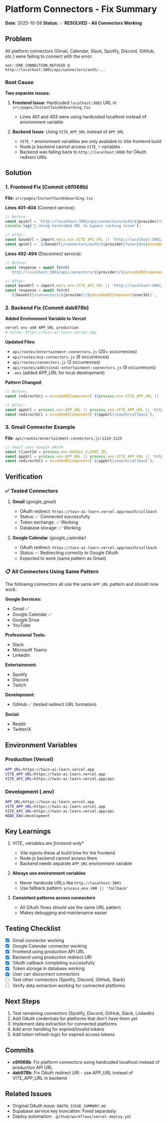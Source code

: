 # Platform Connectors - Fix Summary

**Date**: 2025-10-08
**Status**: ✅ **RESOLVED - All Connectors Working**

## Problem

All platform connectors (Gmail, Calendar, Slack, Spotify, Discord, GitHub, etc.) were failing to connect with the error:
```
net::ERR_CONNECTION_REFUSED @ http://localhost:3001/api/connectors/auth/...
```

### Root Cause

**Two separate issues:**

1. **Frontend Issue**: Hardcoded `localhost:3001` URL in `src/pages/InstantTwinOnboarding.tsx`
   - Lines 401 and 493 were using hardcoded localhost instead of environment variable

2. **Backend Issue**: Using `VITE_APP_URL` instead of `APP_URL`
   - `VITE_*` environment variables are only available to Vite frontend build
   - Node.js backend cannot access `VITE_*` variables
   - Backend was falling back to `http://localhost:8086` for OAuth redirect URIs

## Solution

### 1. Frontend Fix (Commit c6f068b)

**File**: `src/pages/InstantTwinOnboarding.tsx`

**Lines 401-404** (Connect service):
```typescript
// Before:
const apiUrl = `http://localhost:3001/api/connectors/auth/${provider}?userId=${encodeURIComponent(userId)}`;
console.log('🔧 Using hardcoded URL to bypass caching issue');

// After:
const baseUrl = import.meta.env.VITE_API_URL || 'http://localhost:3001/api';
const apiUrl = `${baseUrl}/connectors/auth/${provider}?userId=${encodeURIComponent(userId)}`;
```

**Lines 492-494** (Disconnect service):
```typescript
// Before:
const response = await fetch(
  `http://localhost:3001/api/connectors/${provider}/${encodeURIComponent(userId)}`,

// After:
const baseUrl = import.meta.env.VITE_API_URL || 'http://localhost:3001/api';
const response = await fetch(
  `${baseUrl}/connectors/${provider}/${encodeURIComponent(userId)}`,
```

### 2. Backend Fix (Commit dab978b)

**Added Environment Variable to Vercel**:
```bash
vercel env add APP_URL production
# Value: https://twin-ai-learn.vercel.app
```

**Updated Files**:
- `api/routes/entertainment-connectors.js` (20+ occurrences)
- `api/routes/mcp-connectors.js` (6 occurrences)
- `api/routes/connectors.js` (2 occurrences)
- `api/routes/additional-entertainment-connectors.js` (9 occurrences)
- `.env` (added APP_URL for local development)

**Pattern Changed**:
```javascript
// Before:
const redirectUri = encodeURIComponent(`${process.env.VITE_APP_URL || 'http://localhost:8086'}/oauth/callback`);

// After:
const appUrl = process.env.APP_URL || process.env.VITE_APP_URL || 'http://localhost:8086';
const redirectUri = encodeURIComponent(`${appUrl}/oauth/callback`);
```

### 3. Gmail Connector Example

**File**: `api/routes/entertainment-connectors.js:1124-1125`

```javascript
// Gmail uses Google OAuth
const clientId = process.env.GOOGLE_CLIENT_ID;
const appUrl = process.env.APP_URL || process.env.VITE_APP_URL || 'http://localhost:8086';
const redirectUri = encodeURIComponent(`${appUrl}/oauth/callback`);
```

## Verification

### ✅ Tested Connectors

1. **Gmail** (google_gmail)
   - OAuth redirect: `https://twin-ai-learn.vercel.app/oauth/callback`
   - Status: ✅ Connected successfully
   - Token exchange: ✅ Working
   - Database storage: ✅ Working

2. **Google Calendar** (google_calendar)
   - OAuth redirect: `https://twin-ai-learn.vercel.app/oauth/callback`
   - Status: ✅ Redirecting correctly to Google OAuth
   - Expected to work (same pattern as Gmail)

### 📋 All Connectors Using Same Pattern

The following connectors all use the same `APP_URL` pattern and should now work:

**Google Services:**
- Gmail ✅
- Google Calendar ✅
- Google Drive
- YouTube

**Professional Tools:**
- Slack
- Microsoft Teams
- LinkedIn

**Entertainment:**
- Spotify
- Discord
- Twitch

**Development:**
- GitHub ✅ (tested redirect URL formation)

**Social:**
- Reddit
- Twitter/X

## Environment Variables

### Production (Vercel)
```bash
APP_URL=https://twin-ai-learn.vercel.app
VITE_APP_URL=https://twin-ai-learn.vercel.app
VITE_API_URL=https://twin-ai-learn.vercel.app/api
```

### Development (.env)
```bash
APP_URL=https://twin-ai-learn.vercel.app
VITE_APP_URL=https://twin-ai-learn.vercel.app
VITE_API_URL=https://twin-ai-learn.vercel.app/api
NODE_ENV=development
```

## Key Learnings

1. **VITE_* variables are frontend-only**
   - Vite injects these at build time for the frontend
   - Node.js backend cannot access them
   - Backend needs separate `APP_URL` environment variable

2. **Always use environment variables**
   - Never hardcode URLs like `http://localhost:3001`
   - Use fallback pattern: `process.env.VAR || 'fallback'`

3. **Consistent patterns across connectors**
   - All OAuth flows should use the same URL pattern
   - Makes debugging and maintenance easier

## Testing Checklist

- [x] Gmail connector working
- [x] Google Calendar connector working
- [x] Frontend using production API URL
- [x] Backend using production redirect URI
- [x] OAuth callback completing successfully
- [x] Token storage in database working
- [x] User can disconnect connectors
- [ ] Test other connectors (Spotify, Discord, GitHub, Slack)
- [ ] Verify data extraction working for connected platforms

## Next Steps

1. Test remaining connectors (Spotify, Discord, GitHub, Slack, LinkedIn)
2. Add OAuth credentials for platforms that don't have them yet
3. Implement data extraction for connected platforms
4. Add error handling for expired/invalid tokens
5. Add token refresh logic for expired access tokens

## Commits

- **c6f068b**: Fix platform connectors using hardcoded localhost instead of production API URL
- **dab978b**: Fix OAuth redirect URI - use APP_URL instead of VITE_APP_URL in backend

## Related Issues

- Original OAuth issue: `OAUTH_ISSUE_SUMMARY.md`
- Supabase service key truncation: Fixed separately
- Deploy automation: `.github/workflows/vercel-deploy.yml`
